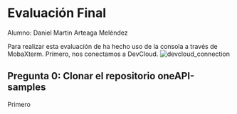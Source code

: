 # Evaluación Final
Alumno: Daniel Martin Arteaga Meléndez

Para realizar esta evaluación de ha hecho uso de la consola a través de MobaXterm. Primero, nos conectamos a DevCloud.
![devcloud_connection](https://github.com/darteagam/Curso_CPAR_GPUs/Images/img0.png)

## Pregunta 0: Clonar el repositorio oneAPI-samples
Primero 
